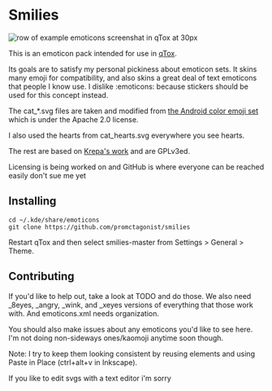 # Smilies

![row of example emoticons screenshat in qTox at 30px](https://raw.github.com/ProMcTagonist/smilies/master/sample.png "row of example emoticons screenshat in qTox at 30px")

This is an emoticon pack intended for use in [qTox](github.com/tux3/qtox).

Its goals are to satisfy my personal pickiness about emoticon sets. It skins many emoji for compatibility, and also skins a great deal of text emoticons that people I know use. I dislike :emoticons: because stickers should be used for this concept instead.

The cat_*.svg files are taken and modified from [the Android color emoji set](https://code.google.com/p/noto/source/browse/#git%2Fcolor_emoji) 
which is under the Apache 2.0 license. 

I also used the hearts from cat_hearts.svg everywhere you see hearts.

The rest are based on [Krepa's work](https://github.com/tux3/qTox/tree/master/smileys/krepa098) and are GPLv3ed.

Licensing is being worked on and GitHub is where everyone can be reached easily don't sue me yet


## Installing

```
cd ~/.kde/share/emoticons 
git clone https://github.com/promctagonist/smilies
```
Restart qTox and then select smilies-master from Settings > General > Theme.


## Contributing

If you'd like to help out, take a look at TODO and do those. We also need _8eyes, _angry, _wink, and _xeyes versions of everything that those work with. And emoticons.xml needs organization.

You should also make issues about any emoticons you'd like to see here. I'm not doing non-sideways ones/kaomoji anytime soon though.

Note: I try to keep them looking consistent by reusing elements and using Paste in Place (ctrl+alt+v in Inkscape). 

If you like to edit svgs with a text editor i'm sorry
